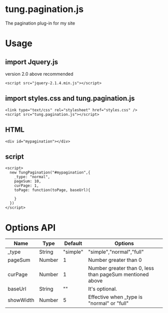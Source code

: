 # tung.pagination.js
The pagination plug-in for my site

# Usage
## import Jquery.js
version 2.0 above recommended
```
<script src="jquery-2.1.4.min.js"></script>
```
## import styles.css and tung.pagination.js
```
<link type="text/css" rel="stylesheet" href="styles.css" />
<script src="tung.pagination.js"></script>
```
## HTML
```
<div id="mypagination"></div>
```
## script
```
<script>
  new TungPagination("#mypagination",{
    _type: "normal",
    pageSum: 10,
    curPage: 1,
    toPage: function(toPage, baseUrl){
      
    }
  })
</script>
```

# Options API
| Name | Type | Default | Options |
| --- | --- | --- | --- |
| _type | String | "simple" | "simple","normal","full" |
| pageSum | Number | 1 | Number greater than 0 |
| curPage | Number | 1 | Number greater than 0, less than pageSum mentioned above |
| baseUrl | String | "" | It's optional. |
| showWidth | Number | 5 | Effective when _type is "normal" or "full" |
